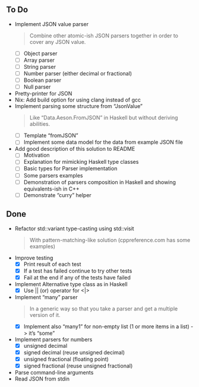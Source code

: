## To Do

- Implement JSON value parser
    > Combine other atomic-ish JSON parsers together in order to cover any JSON value.
    * [ ] Object parser
    * [ ] Array parser
    * [ ] String parser
    * [ ] Number parser (either decimal or fractional)
    * [ ] Boolean parser
    * [ ] Null parser
- Pretty-printer for JSON
- Nix: Add build option for using clang instead of gcc
- Implement parsing some structure from “JsonValue”
    > Like “Data.Aeson.FromJSON” in Haskell but without deriving abilities.
    * [ ] Template “fromJSON”
    * [ ] Implement some data model for the data from example JSON file
- Add good description of this solution to README
    * [ ] Motivation
    * [ ] Explanation for mimicking Haskell type classes
    * [ ] Basic types for Parser implementation
    * [ ] Some parsers examples
    * [ ] Demonstration of parsers composition  in Haskell and showing equivalents-ish in C++
    * [ ] Demonstrate “curry” helper

## Done

- Refactor std::variant type-casting using std::visit
    > With pattern-matching-like solution (cppreference.com has some examples)
- Improve testing
    * [x] Print result of each test
    * [x] If a test has failed continue to try other tests
    * [x] Fail at the end if any of the tests have failed
- Implement Alternative type class as in Haskell
    * [x] Use || (or) operator for <|>
- Implement “many” parser
    > In a generic way so that you take a parser and get a multiple version of it.
    * [x] Implement also “many1” for non-empty list (1 or more items in a list) -> it’s “some”
- Implement parsers for numbers
    * [x] unsigned decimal
    * [x] signed decimal (reuse unsigned decimal)
    * [x] unsigned fractional (floating point)
    * [x] signed fractional (reuse unsigned fractional)
- Parse command-line arguments
- Read JSON from stdin
